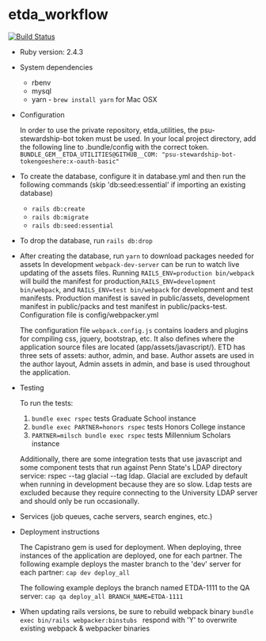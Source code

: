 # etda_workflow

[![Build Status](https://travis-ci.com/psu-stewardship/etda_workflow.svg?token=aQpc68FoUpxpqgvP9XN9&branch=master)](https://travis-ci.com/psu-stewardship/etda_workflow)

* Ruby version: 2.4.3

* System dependencies
  * rbenv 
  * mysql
  * yarn - `brew install yarn` for Mac OSX

* Configuration

    In order to use the private repository, etda_utilities, the psu-stewardship-bot token must be used.  In your local project directory, add the following line to .bundle/config with the correct token.
`BUNDLE_GEM__ETDA_UTILITIES@GITHUB__COM: "psu-stewardship-bot-tokengoeshere:x-oauth-basic"`

* To create the database, configure it in database.yml and then run the following commands (skip 'db:seed:essential' if importing an existing database) 
    * `rails db:create`
    * `rails db:migrate`
    * `rails db:seed:essential`  
    
* To drop the database, run `rails db:drop`

* After creating the database, run `yarn` to download packages needed for assets
  In development `webpack-dev-server` can be run to watch live updating of the assets files.
  Running `RAILS_ENV=production bin/webpack` will build the manifest for production,`RAILS_ENV=development bin/webpack`, and `RAILS_ENV=test bin/webpack` for development and test manifests.  Production manifest is saved in public/assets, development manifest in public/packs and test manifest in public/packs-test.  Configuration file is config/webpacker.yml
  
  The configuration file `webpack.config.js` contains loaders and plugins for compiling css, jquery, bootstrap, etc.  It also defines where the application source files are located (app/assets/javascript/).  ETD has three sets of assets:  author, admin, and base.  Author assets are used in the author layout, Admin assets in admin, and base is used throughout the application.

* Testing
 

   To run the tests: 
   1.  `bundle exec rspec` tests Graduate School instance   
   2.  `bundle exec PARTNER=honors rspec` tests Honors College instance
   3.  `PARTNER=milsch bundle exec rspec` tests Millennium Scholars instance

   Additionally, there are some integration tests that use  javascript and some component tests that run against Penn State's LDAP directory service: rspec --tag glacial --tag ldap. Glacial are excluded by default when running in development because they are so slow.  Ldap tests are excluded because they require connecting to the University LDAP server and should only be run occasionally.

* Services (job queues, cache servers, search engines, etc.)

* Deployment instructions

    The Capistrano gem is used for deployment.
    When deploying, three instances of the application are
    deployed, one for each partner.  The following example deploys the master branch to the 'dev' server for each partner:
    `cap dev deploy_all`
    
    The following example deploys the branch named ETDA-1111 to the QA server:
    `cap qa deploy_all BRANCH_NAME=ETDA-1111`
    
* When updating rails versions, be sure to rebuild webpack binary `bundle exec bin/rails webpacker:binstubs
` respond with 'Y' to overwrite existing webpack & webpacker binaries    

 
